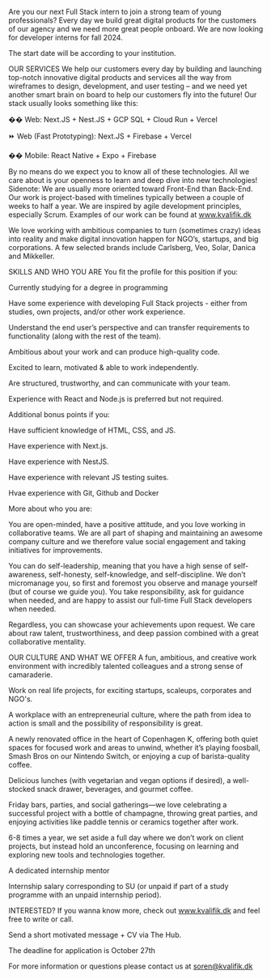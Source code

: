 Are you our next Full Stack intern to join a strong team of young professionals? Every day we build great digital products for the customers of our agency and we need more great people onboard. We are now looking for developer interns for fall 2024.

The start date will be according to your institution.



OUR SERVICES
We help our customers every day by building and launching top-notch innovative digital products and services all the way from wireframes to design, development, and user testing – and we need yet another smart brain on board to help our customers fly into the future! Our stack usually looks something like this:

��️ Web: Next.JS + Nest.JS + GCP SQL + Cloud Run + Vercel

⏩ Web (Fast Prototyping): Next.JS + Firebase + Vercel

�� Mobile: React Native + Expo + Firebase



By no means do we expect you to know all of these technologies. All we care about is your openness to learn and deep dive into new technologies! Sidenote: We are usually more oriented toward Front-End than Back-End. Our work is project-based with timelines typically between a couple of weeks to half a year. We are inspired by agile development principles, especially Scrum. Examples of our work can be found at www.kvalifik.dk 

We love working with ambitious companies to turn (sometimes crazy) ideas into reality and make digital innovation happen for NGO’s, startups, and big corporations. A few selected brands include Carlsberg, Veo, Solar, Danica and Mikkeller.



SKILLS AND WHO YOU ARE 
You fit the profile for this position if you:

Currently studying for a degree in programming

Have some experience with developing Full Stack projects - either from studies, own projects, and/or other work experience. 

Understand the end user’s perspective and can transfer requirements to functionality (along with the rest of the team).

Ambitious about your work and can produce high-quality code. 

Excited to learn, motivated & able to work independently.

Are structured, trustworthy, and can communicate with your team.

Experience with React and Node.js is preferred but not required.



Additional bonus points if you:

Have sufficient knowledge of HTML, CSS, and JS.

Have experience with Next.js.

Have experience with NestJS.

Have experience with relevant JS testing suites.

Hvae experience with Git, Github and Docker



More about who you are: 

You are open-minded, have a positive attitude, and you love working in collaborative teams. We are all part of shaping and maintaining an awesome company culture and we therefore value social engagement and taking initiatives for improvements. 

You can do self-leadership, meaning that you have a high sense of self-awareness, self-honesty, self-knowledge, and self-discipline. We don’t micromanage you, so first and foremost you observe and manage yourself (but of course we guide you). You take responsibility, ask for guidance when needed, and are happy to assist our full-time Full Stack developers when needed. 

Regardless, you can showcase your achievements upon request. We care about raw talent, trustworthiness, and deep passion combined with a great collaborative mentality.



OUR CULTURE AND WHAT WE OFFER
A fun, ambitious, and creative work environment with incredibly talented colleagues and a strong sense of camaraderie.

Work on real life projects, for exciting startups, scaleups, corporates and NGO's.

A workplace with an entrepreneurial culture, where the path from idea to action is small and the possibility of responsibility is great.

A newly renovated office in the heart of Copenhagen K, offering both quiet spaces for focused work and areas to unwind, whether it’s playing foosball, Smash Bros on our Nintendo Switch, or enjoying a cup of barista-quality coffee.

Delicious lunches (with vegetarian and vegan options if desired), a well-stocked snack drawer, beverages, and gourmet coffee.

Friday bars, parties, and social gatherings—we love celebrating a successful project with a bottle of champagne, throwing great parties, and enjoying activities like paddle tennis or ceramics together after work.

6-8 times a year, we set aside a full day where we don’t work on client projects, but instead hold an unconference, focusing on learning and exploring new tools and technologies together.

A dedicated internship mentor

Internship salary corresponding to SU (or unpaid if part of a study programme with an unpaid internship period).



INTERESTED?
If you wanna know more, check out www.kvalifik.dk and feel free to write or call.

Send a short motivated message + CV via The Hub.

The deadline for application is October 27th

For more information or questions please contact us at soren@kvalifik.dk
